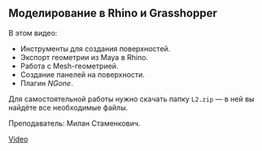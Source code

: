 ## Моделирование в Rhino и Grasshopper

В этом видео:

- Инструменты для создания поверхностей.
- Экспорт геометрии из Maya в Rhino.
- Работа с Mesh-геометрией.
- Создание панелей на поверхности.
- Плагин _NGone_.

Для самостоятельной работы нужно скачать папку `L2.zip` — в ней вы найдёте все необходимые файлы.

Преподаватель: Милан Стаменкович.

[Video](https://player.softculture.cc/embed/MAY/MAY_2.6.09_L8_May_Rhino3)

